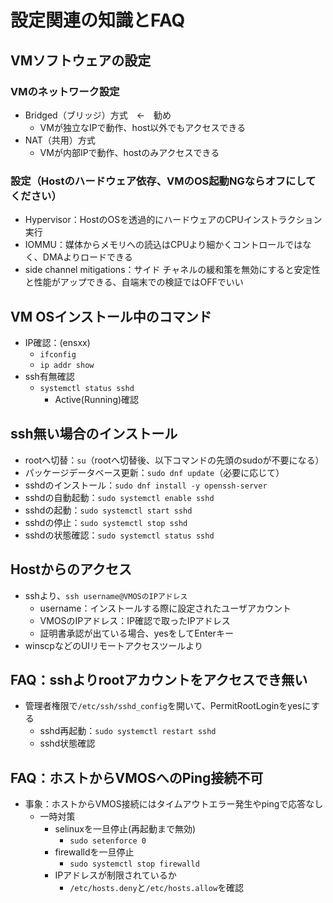 # 設定関連の知識とFAQ



## VMソフトウェアの設定



### VMのネットワーク設定

- Bridged（ブリッジ）方式　←　勧め
  - VMが独立なIPで動作、host以外でもアクセスできる
- NAT（共用）方式
  - VMが内部IPで動作、hostのみアクセスできる



###  設定（Hostのハードウェア依存、VMのOS起動NGならオフにしてください）

- Hypervisor：HostのOSを透過的にハードウェアのCPUインストラクション実行
- IOMMU：媒体からメモリへの読込はCPUより細かくコントロールではなく、DMAよりロードできる
- side channel mitigations：サイド チャネルの緩和策を無効にすると安定性と性能がアップできる、自端末での検証ではOFFでいい


 
##  VM OSインストール中のコマンド

- IP確認：(ensxx)
  - `ifconfig`
  - `ip addr show`
- ssh有無確認
  - `systemctl status sshd`
    - Active(Running)確認



## ssh無い場合のインストール

- rootへ切替：`su`（rootへ切替後、以下コマンドの先頭のsudoが不要になる）
- パッケージデータベース更新：`sudo dnf update`（必要に応じて）
- sshdのインストール：`sudo dnf install -y openssh-server`
- sshdの自動起動：`sudo systemctl enable sshd`
- sshdの起動：`sudo systemctl start sshd`
- sshdの停止：`sudo systemctl stop sshd`
- sshdの状態確認：`sudo systemctl status sshd`



## Hostからのアクセス

- sshより、`ssh username@VMOSのIPアドレス`
  - username：インストールする際に設定されたユーザアカウント
  - VMOSのIPアドレス：IP確認で取ったIPアドレス
  - 証明書承認が出ている場合、yesをしてEnterキー
- winscpなどのUIリモートアクセスツールより



## FAQ：sshよりrootアカウントをアクセスでき無い

- 管理者権限で`/etc/ssh/sshd_config`を開いて、PermitRootLoginをyesにする
  - sshd再起動：`sudo systemctl restart sshd`
  - sshd状態確認



## FAQ：ホストからVMOSへのPing接続不可

- 事象：ホストからVMOS接続にはタイムアウトエラー発生やpingで応答なし
  - 一時対策
    - selinuxを一旦停止(再起動まで無効)
      - `sudo setenforce 0`
    - firewalldを一旦停止
      - `sudo systemctl stop firewalld`
    - IPアドレスが制限されているか
      - `/etc/hosts.deny`と`/etc/hosts.allow`を確認

